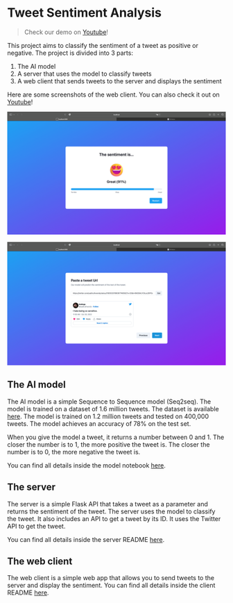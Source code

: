 # Tweet Sentiment Analysis

> Check our demo on [Youtube](https://youtu.be/V2fEzAxdhLQ)!

This project aims to classify the sentiment of a tweet as positive or negative. The project is divided into 3 parts:

1. The AI model
2. A server that uses the model to classify tweets
3. A web client that sends tweets to the server and displays the sentiment

Here are some screenshots of the web client. You can also check it out on [Youtube](https://youtu.be/V2fEzAxdhLQ)!

![Sentiment Great](./images/sentiment-great.png)

![Sentiment Bad](./images/paste-tweet.png)

## The AI model

The AI model is a simple Sequence to Sequence model (Seq2seq). The model is trained on a dataset of 1.6 million tweets. The dataset is available [here](https://www.kaggle.com/kazanova/sentiment140). The model is trained on 1.2 million tweets and tested on 400,000 tweets. The model achieves an accuracy of 78% on the test set.

When you give the model a tweet, it returns a number between 0 and 1. The closer the number is to 1, the more positive the tweet is. The closer the number is to 0, the more negative the tweet is.

You can find all details inside the model notebook [here](./model/main.ipynb).

## The server

The server is a simple Flask API that takes a tweet as a parameter and returns the sentiment of the tweet. The server uses the model to classify the tweet.
It also includes an API to get a tweet by its ID. It uses the Twitter API to get the tweet.

You can find all details inside the server README [here](./server/README.md).

## The web client

The web client is a simple web app that allows you to send tweets to the server and display the sentiment. You can find all details inside the client README [here](./client/README.md).
